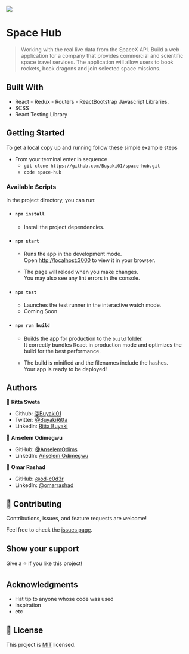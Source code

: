 ![](https://img.shields.io/badge/Microverse-blueviolet)

# Space Hub

> Working with the real live data from the SpaceX API. Build a web application for a company that provides commercial and scientific space travel services. The application will allow users to book rockets, book dragons and join selected space missions.

## Built With

- React - Redux - Routers - ReactBootstrap Javascript Libraries.
- SCSS
- React Testing Library

## Getting Started

To get a local copy up and running follow these simple example steps

- From your terminal enter in sequence 
  - `git clone https://github.com/Buyaki01/space-hub.git`
  - `code space-hub`

### Available Scripts

In the project directory, you can run:

- #### `npm install`

  - Install the project dependencies.

- #### `npm start`

  - Runs the app in the development mode.\
Open [http://localhost:3000](http://localhost:3000) to view it in your browser.

  - The page will reload when you make changes.\
You may also see any lint errors in the console.

- #### `npm test`

  - Launches the test runner in the interactive watch mode. 
  - Coming Soon

- #### `npm run build`

  - Builds the app for production to the `build` folder.\
It correctly bundles React in production mode and optimizes the build for the best performance.

  - The build is minified and the filenames include the hashes.\
Your app is ready to be deployed!

## Authors

👤 **Ritta Sweta**

- Github: [@Buyaki01](https://github.com/Buyaki01)
- Twitter: [@BuyakiRitta](https://twitter.com/BuyakiRitta)
- Linkedin: [Ritta Buyaki](https://www.linkedin.com/in/ritta-buyaki-b12904128/)

👤 **Anselem Odimegwu**

- GitHub: [@AnselemOdims](https://github.com/AnselemOdims)
- LinkedIn: [Anselem Odimegwu](https://www.linkedin.com/in/anselem-odimegwu/)

👤 **Omar Rashad**

- GitHub: [@od-c0d3r](https://github.com/githubhandle)
- LinkedIn: [@omarrashad](https://linkedin.com/in/omarrashad)

## 🤝 Contributing

Contributions, issues, and feature requests are welcome!

Feel free to check the [issues page](../../issues/).

## Show your support

Give a ⭐️ if you like this project!

## Acknowledgments

- Hat tip to anyone whose code was used
- Inspiration
- etc

## 📝 License

This project is [MIT](./MIT.md) licensed.
